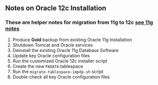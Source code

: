 ## Notes on Oracle 12c Installation ##
### These are helper notes for migration from 11g to 12c **[see 11g notes](https://github.com/jneuhaus/notes/blob/master/Oracle12c/install-11g.md)** ###

 1. Produce **Gold** backup from existing Oracle 11g Installation
 2. Shutdown Tomcat and Oracle services
 3. Deinstall the existing Oracle 11g Database Software
 4. Update key Oracle configuration files
 5. Run the customized Oracle 12c installer script
 6. Create the new <code>PADATA</code> tablespace
 7. Run the <code>migrate-tablespace-impdp.sh</code> script
 8. Double-check all key Oracle configuration files


 
